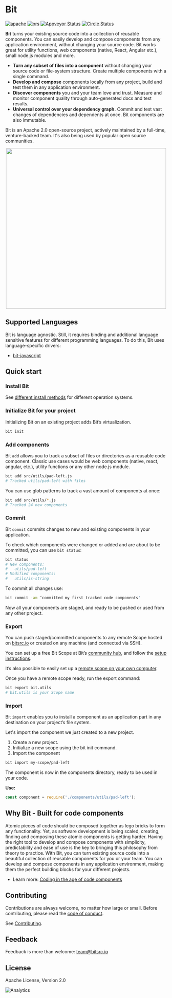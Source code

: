 # Bit

</p>
<div style="text-align:left">
  <a href="https://opensource.org/licenses/Apache-2.0"><img alt="apache" src="https://img.shields.io/badge/License-Apache%202.0-blue.svg"></a>
  <a href="https://github.com/teambit/bit/blob/master/CONTRIBUTING.md"><img alt="prs" src="https://img.shields.io/badge/PRs-welcome-brightgreen.svg"></a>
  <a href="https://github.com/teambit/bit/blob/master/CHANGELOG.md"><img alt="Appveyor Status" src="https://ci.appveyor.com/api/projects/status/vg7wvfvku12kkxkc?svg=true"></a>
  <a href="https://github.com/teambit/bit/blob/master/CHANGELOG.md"><img alt="Circle Status" src="https://circleci.com/gh/teambit/bit/tree/master.svg?style=shield&circle-token=d9fc5b19b90fb7e0655d941a5d7f21b61174c4e7"></a>
</p>

</div>

**Bit** turns your existing source code into a collection of reusable components. You can easily develop and compose components from any application environment, without changing your source code. Bit works great for utility functions, web components (native, React, Angular etc.), small node.js modules and more.

* **Turn any subset of files into a component** without changing your source code or file-system structure. Create multiple components with a single command.
* **Develop and compose** components locally from any project, build and test them in any application environment.
* **Discover components** you and your team love and trust. Measure and monitor component quality through auto-generated docs and test results.
* **Universal control over your dependency graph.** Commit and test vast changes of dependencies and dependents at once. Bit components are also immutable.

Bit is an Apache 2.0 open-source project, actively maintained by a full-time, venture-backed team. 
It's also being used by popular open source communities.

<p align="center">
  <img src="https://storage.googleapis.com/bit-docs/readme.gif" height="500">
</p>

## Supported Languages
Bit is language agnostic. Still, it requires binding and additional language sensitive features for different programming languages. To do this, Bit uses language-specific drivers:

* [bit-javascript](https://github.com/teambit/bit-javascript)

## Quick start

### Install Bit

See [different install methods](https://docs.bitsrc.io/en/article/02-install-bit-on-your-computer) for different operation systems.

### Initialize Bit for your project

Initializing Bit on an existing project adds Bit’s virtualization.

```sh
bit init
```

### Add components

Bit `add` allows you to track a subset of files or directories as a reusable code component. Classic use cases would be web components (native, react, angular, etc.), utility functions or any other node.js module.

```sh
bit add src/utils/pad-left.js
# Tracked utils/pad-left with files 
```

You can use glob patterns to track a vast amount of components at once:

```sh
bit add src/utils/*.js
# Tracked 24 new components
```

### Commit

Bit `commit` commits changes to new and existing components in your application.

To check which components were changed or added and are about to be committed, you can use `bit status`:

```sh
bit status
# New components:
#   utils/pad-left
# Modified components:
#   utils/is-string
```

To commit all changes use:

```sh
bit commit -am ‘committed my first tracked code components'
```

Now all your components are staged, and ready to be pushed or used from any other project.

### Export

You can push staged/committed components to any remote Scope hosted on [bitsrc.io](https://bitsrc.io) or created on any machine (and connected via SSH).

You can set up a free Bit Scope at Bit’s [community hub](https://bitsrc.io), and follow the [setup instructions](https://docs.bitsrc.io/en/article/07-create-a-free-bitsrc-scope).

It’s also possible to easily set up a [remote scope on your own
computer](https://teambit.github.io/bit/getting-started.html#setup-a-remote-scope).

Once you have a remote scope ready, run the export command:

```sh
bit export bit.utils
# bit.utils is your Scope name
```

### Import

Bit `import` enables you to install a component as an application part in any destination on your project’s file system.

Let's import the component we just created to a new project.

1. Create a new project.
2. Initialize a new scope using the bit init command.
3. Import the component
  ```sh
  bit import my-scope/pad-left
  ```

The component is now in the components directory, ready to be used in your code.

**Use:**

```js
const component = require('./components/utils/pad-left');
```

## Why Bit - Built for code components

Atomic pieces of code should be composed together as lego bricks to form any functionality. Yet, as software development is being scaled, creating, finding and composing these atomic components is getting harder. Having the right tool to develop and compose components with simplicity, predictability and ease of use is the key to bringing this philosophy from theory to practice. With Bit, you can turn existing source code into a beautiful collection of reusable components for you or your team. You can develop and compose components in any application environment, making them the perfect building blocks for your different projects.

* Learn more: [Coding in the age of code components](https://blog.bitsrc.io/introducing-bit-writing-code-in-the-age-of-code-components-fd8512a9aa90)


## Contributing

Contributions are always welcome, no matter how large or small. Before contributing, please read the [code of conduct](CODE_OF_CONDUCT.md).

See [Contributing](CONTRIBUTING.md).

## Feedback

Feedback is more than welcome: [team@bitsrc.io](mailto:team@bitsrc.io)

## License

Apache License, Version 2.0

![Analytics](https://ga-beacon.appspot.com/UA-96032224-1/bit/readme)
